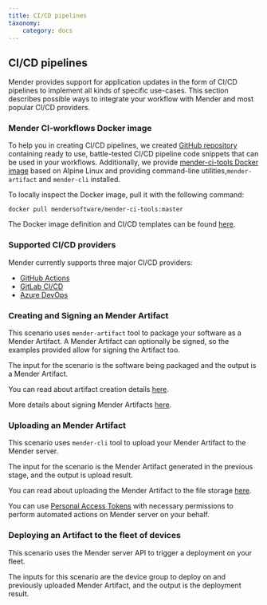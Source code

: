 ```yaml
---
title: CI/CD pipelines
taxonomy:
    category: docs
---
```


## CI/CD pipelines

Mender provides support for application updates in the form of CI/CD pipelines to implement all kinds of specific use-cases. This section describes possible ways to integrate your workflow with Mender and most popular CI/CD providers.

### Mender CI-workflows Docker image

To help you in creating CI/CD pipelines, we created [GitHub repository](https://github.com/mendersoftware/mender-ci-workflows/) containing ready to use, battle-tested CI/CD pipeline code snippets that can be used in your workflows. Additionally, we provide [mender-ci-tools Docker image](https://hub.docker.com/r/mendersoftware/mender-ci-tools) based on Alpine Linux and providing command-line utilities,`mender-artifact` and `mender-cli` installed.

To locally inspect the Docker image, pull it with the following command:
<!--AUTOVERSION: "mendersoftware/mender-ci-tools:%"/mender-ci-workflows-->
```
docker pull mendersoftware/mender-ci-tools:master
```

The Docker image definition and CI/CD templates can be found [here](https://github.com/mendersoftware/mender-ci-workflows).


### Supported CI/CD providers

Mender currently supports three major CI/CD providers:

* [GitHub Actions](01.GitHub-Actions/docs.md)
* [GitLab CI/CD](02.GitLab-CICD/docs.md)
* [Azure DevOps](03.Azure-DevOps/docs.md)

### Creating and Signing an Mender Artifact

This scenario uses `mender-artifact` tool to package your software as a Mender Artifact. A Mender Artifact can optionally be signed, so the examples provided allow for signing the Artifact too.


The input for the scenario is the software being packaged and the output is a Mender Artifact.


You can read about artifact creation details [here](../01.Create-an-Artifact/docs.md#create-an-operating-system-update-artifact).


More details about signing Mender Artifacts [here](https://docs.mender.io/artifact-creation/sign-and-verify).

### Uploading an Mender Artifact

This scenario uses `mender-cli` tool to upload your Mender Artifact to the Mender server. 

The input for the scenario is the Mender Artifact generated in the previous stage, and the output is upload result.

You can read about uploading the Mender Artifact to the file storage [here](../../08.Server-integration/01.Using-the-apis/docs.md#set-up-mender-cli).

You can use [Personal Access Tokens](../../08.Server-integration/01.Using-the-apis/docs.md#personal-access-tokens) with necessary permissions to perform automated actions on Mender server on your behalf.

### Deploying an Artifact to the fleet of devices

This scenario uses the Mender server API to trigger a deployment on your fleet.

The inputs for this scenario are the device group to deploy on and previously uploaded Mender Artifact, and the output is the deployment result.
